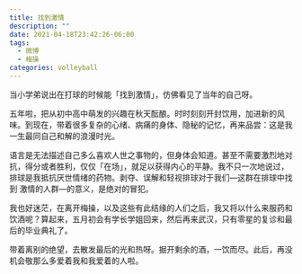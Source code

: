 ```yaml
---
title: 找到激情
description: ""
date: 2021-04-18T23:42:26-06:00
tags:
  - 微博
  - 梅操
categories: volleyball
---
```

当小学弟说出在打球的时候能「找到激情」，仿佛看见了当年的自己呀。

五年啦，把从初中高中萌发的兴趣在秋天酝酿。时时刻刻开封饮用，加进新的风味。到现在，带着很多复杂的心绪、病痛的身体、隐秘的记忆，再来品尝：这是我一生最同自己和解的浪漫时光。

语言是无法描述自己多么喜欢人世之事物的，但身体会知道。甚至不需要激烈地对抗，得分或者胜利，仅仅「在场」，就足以获得内心的平静。我不只一次地说过，排球是我抵抗厌世情绪的药物。剥夺、误解和轻视排球对于我们—这群在排球中找到 激情的人群—的意义，是绝对的冒犯。

我也好迷茫，在离开梅操，以及这些有此结缘的人们之后，我又将以什么来服药和饮酒呢？算起来，五月初会有学长学姐回来，然后再来武汉，只有零星的复诊和最后的毕业典礼了。

带着离别的绝望，去散发最后的光和热呀。掘开剩余的酒，一饮而尽。此后，再没机会敬那么多爱着我和我爱着的人啦。  